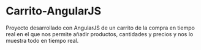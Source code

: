 # Carrito-AngularJS
Proyecto desarrollado con AngularJS de un carrito de la compra en tiempo real en el que nos permite añadir productos, cantidades y precios y nos lo muestra todo en tiempo real.

